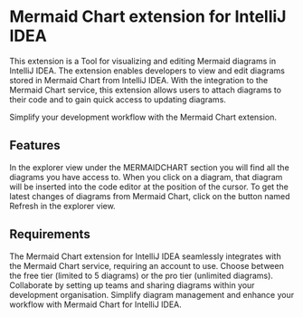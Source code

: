 # Mermaid Chart extension for IntelliJ IDEA

This extension is a Tool for visualizing and editing Mermaid diagrams in IntelliJ IDEA. The extension enables developers to view and edit diagrams stored in Mermaid Chart from IntelliJ IDEA. With the integration to the Mermaid Chart service, this extension allows users to attach diagrams to their code and to gain quick access to updating diagrams.

Simplify your development workflow with the Mermaid Chart extension.

## Features

In the explorer view under the MERMAIDCHART section you will find all the diagrams you have access to. When you click on a diagram, that diagram will be inserted into the code editor at the position of the cursor. To get the latest changes of diagrams from Mermaid Chart, click on the button named Refresh in the explorer view.

## Requirements

The Mermaid Chart extension for IntelliJ IDEA seamlessly integrates with the Mermaid Chart service, requiring an account to use. Choose between the free tier (limited to 5 diagrams) or the pro tier (unlimited diagrams). Collaborate by setting up teams and sharing diagrams within your development organisation. Simplify diagram management and enhance your workflow with Mermaid Chart for IntelliJ IDEA.
